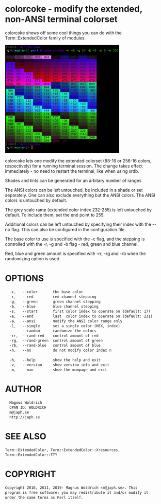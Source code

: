 # colorcoke - modify the extended, non-ANSI terminal colorset

colorcoke shows off some cool things you can do with the
Term::ExtendedColor family of modules.

![shot](/extra/colorcoke.png)

colorcoke lets one modify the extended colorset (88-16 or 256-16 colors,
respectively) for a running terminal session. The change takes effect
immediately - no need to restart the terminal, like when using xrdb.

Shades and tints can be generated for an arbitary number of ranges.

The ANSI colors can be left untouched, be included in a shade or set
separately. One can also exclude everything but the ANSI colors. The
ANSI colors is untouched by default.

The grey scale ramp (extended color index 232-255) is left untouched by
default. To include them, set the end point to 255.

Additional colors can be left untouched by specifying their index with
the --no flag. This can also be configured in the configuration file.

The base color to use is specified with the -c flag, and the stepping is
controlled with the -r, -g and -b flag - red, green and blue channel.

Red, blue and green amount is specified with -rr, -rg and -rb when the
randomizing option is used.

# OPTIONS

      -c,   --color       the base color
      -r,   --red         red channel stepping
      -g,   --green       green channel stepping
      -b,   --blue        blue channel stepping
      -s,   --start       first color index to operate on (default: 17)
      -e,   --end         last  color index to operate on (default: 231)
      -a,   --ansi        modify the ANSI color range only
      -1,   --single      set a single color (HEX, index)
            --random      randomize the colors
      -rr,  --rand-red    control amount of red
      -rg,  --rand-green  control amount of green
      -rb,  --rand-blue   control amount of blue
      -n,   --no          do not modify color index n

      -h,   --help        show the help and exit
      -v,   --version     show version info and exit
      -m,   --man         show the manpage and exit

# AUTHOR

      Magnus Woldrich
      CPAN ID: WOLDRICH
      m@japh.se
      http://japh.se

# SEE ALSO

    Term::ExtendedColor, Term::ExtendedColor::Xresources,
    Term::ExtendedColor::TTY

# COPYRIGHT

    Copyright 2010, 2011, 2019- Magnus Woldrich <m@japh.se>. This
    program is free software; you may redistribute it and/or modify it
    under the same terms as Perl itself.

